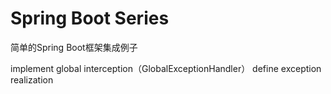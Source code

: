 # Spring Boot Series
简单的Spring Boot框架集成例子

implement global interception（GlobalExceptionHandler）
define exception
realization